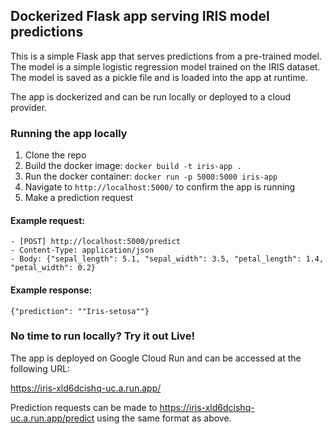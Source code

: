 ## Dockerized Flask app serving IRIS model predictions

This is a simple Flask app that serves predictions from a pre-trained model. The model is a simple logistic regression model trained on the IRIS dataset. The model is saved as a pickle file and is loaded into the app at runtime.

The app is dockerized and can be run locally or deployed to a cloud provider.

### Running the app locally

1. Clone the repo
2. Build the docker image: `docker build -t iris-app .`
3. Run the docker container: `docker run -p 5000:5000 iris-app`
4. Navigate to `http://localhost:5000/` to confirm the app is running
4. Make a prediction request

#### Example request:

    - [POST] http://localhost:5000/predict
    - Content-Type: application/json
    - Body: {"sepal_length": 5.1, "sepal_width": 3.5, "petal_length": 1.4, "petal_width": 0.2}

#### Example response:
`{"prediction": ""Iris-setosa""}`

### No time to run locally? Try it out Live!

The app is deployed on Google Cloud Run and can be accessed at the following URL:

https://iris-xld6dcishq-uc.a.run.app/

Prediction requests can be made to https://iris-xld6dcishq-uc.a.run.app/predict using the same format as above.
